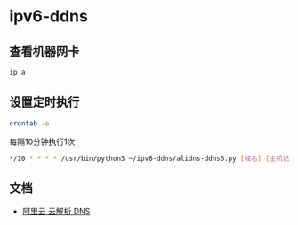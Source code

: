 # ipv6-ddns

## 查看机器网卡

```bash
ip a
```

## 设置定时执行

```bash
crontab -e
```

每隔10分钟执行1次
```bash
*/10 * * * * /usr/bin/python3 ~/ipv6-ddns/alidns-ddns6.py [域名] [主机记录]
```

## 文档

* [阿里云 云解析 DNS](https://pypi.org/project/aliyun-python-sdk-alidns/)